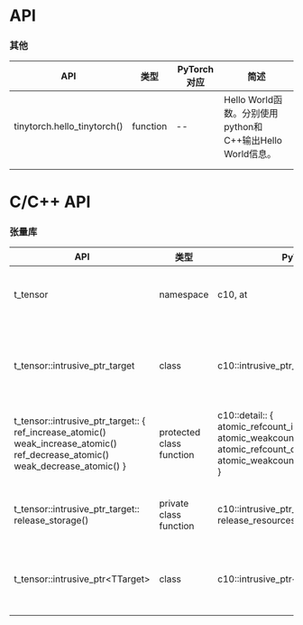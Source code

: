 # API

### 其他

| API                         | 类型     | PyTorch对应 | 简述                                                      |
| --------------------------- | -------- | ----------- | --------------------------------------------------------- |
| tinytorch.hello_tinytorch() | function | --          | Hello World函数。分别使用python和C++输出Hello World信息。 |
|                             |          |             |                                                           |
|                             |          |             |                                                           |

# C/C++ API

### 张量库

| API                                                          | 类型                     | PyTorch对应                                                  | 简述                   |
| ------------------------------------------------------------ | ------------------------ | ------------------------------------------------------------ | ---------------------- |
| t_tensor                                                     | namespace                | c10, at                                                      | 张量库的命名空间       |
| t_tensor::intrusive_ptr_target                               | class                    | c10::intrusive_ptr_target                                    | 侵入式智能指针（对象） |
| t_tensor::intrusive_ptr_target:: {<br />ref_increase_atomic()<br />weak_increase_atomic()<br />ref_decrease_atomic()<br />weak_decrease_atomic() } | protected class function | c10::detail:: {<br />atomic_refcount_increment(refcount)<br />atomic_weakcount_increment(weakcount)<br />atomic_refcount_decrement(refcount)<br />atomic_weakcount_decrement(weakcount) } | 引用计数变更           |
| t_tensor::intrusive_ptr_target::<br />release_storage()      | private class function   | c10::intrusive_ptr_target<br />release_resources()           | 释放内存，但不析构     |
| t_tensor::intrusive_ptr\<TTarget\>                           | class                    | c10::intrusive_ptr\<TTarget, NullType\>                      | 侵入式智能指针         |
|                                                              |                          |                                                              |                        |
|                                                              |                          |                                                              |                        |

